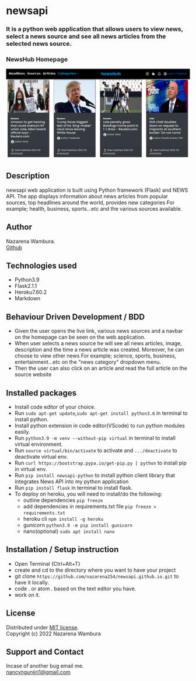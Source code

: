# newsapi
### It is a python web application that allows users to view news, select a news source and see all news articles from the selected news source. 

### NewsHub Homepage
![](./app/static/images/newshubimg.png "newsapp homepage")

## Description
newsapi web application is built using Python framework (Flask) and NEWS API. The app displays information about news articles from popular sources, top headlines around the world, provides new categories For example; health, business, sports...etc and the various sources available.

## Author
Nazarena Wambura.</br>
[Github](https://github.com/nazarena254)

## Technologies used
* Python3.9
* Flask2.1.1
* Heroku7.60.2
* Markdown

## Behaviour Driven Development / BDD
* Given the user opens the live link, various news sources and a navbar on the homepage can be seen on the web application.
* When user selects a news source he will see all news articles, image, description and the time a news article was created. Moreover, he can choose to view other news For example; science, sports, business, entertainment...etc on the "news category" dropdown menu.
* Then the user can also click on an article and read the full article on the source website

## Installed packages
* Install code editor of your choice.
* Run `sudo apt-get update`,`sudo apt-get install python3.6` in terminal to install python.
* Install python extension in code editor(VScode) to run python modules easily.
* Run `python3.9 -m venv --without-pip virtual` in terminal to install virtual environment.
* Run `source virtual/bin/activate` to activate and `.../deactivate` to deactivate virtual env.
* Run `curl https://bootstrap.pypa.io/get-pip.py | python` to install pip in virtual env.
* Run `pip install newsapi-python` to install python client library that integrates News API into my python application
* Run `pip install flask` in terminal to install flask. 
* To deploy on heroku, you will need to install/do the following:
   - outline dependencies `pip freeze`  
   - add dependencies in requirements.txt file `pip freeze > requirements.txt`
   - heroku cli `npm install -g heroku`
   - gunicorn  `python3.9 -m pip install gunicorn`
   - nano(optional) `sudo apt install nano` 

## Installation / Setup instruction
* Open Terminal {Ctrl+Alt+T}
* create and cd to the directory where you want to have your project
* git clone `https://github.com/nazarena254/newsapi.github.io.git` to have it locally.
* code . or atom . based on the text editor you have.
* work on it.

## License
Distributed under [MIT license]().</br>
Copyright (c) 2022 Nazarena Wambura

## Support and Contact
Incase of another bug email me.</br>
<nancyngunjiri1@gmail.com>